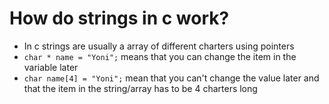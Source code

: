 # How do strings in c work?
- In c strings are usually a array of different charters using pointers
- ```char * name = "Yoni";``` means that you can change the item in the
  variable later
- ```char name[4] = "Yoni";``` mean that you can't change the value later
  and that the item in the string/array has to be 4 charters long
